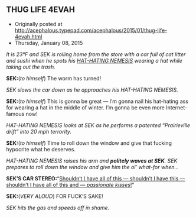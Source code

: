 ## THUG LIFE 4EVAH

 * Originally posted at http://acephalous.typepad.com/acephalous/2015/01/thug-life-4evah.html
 * Thursday, January 08, 2015



_It is 23°F and SEK is rolling home from the store with a car full of cat litter and sushi when he spots his [HAT-HATING NEMESIS](http://www.lawyersgunsmoneyblog.com/2013/10/crucial-omitted-detail-he-was-wearing-bright-red-shorts-and-had-tucked-a-yellow-polo-shirt-into-them) wearing a hat while taking out the trash._

**SEK:**(_to himself_) The worm has turned!

_SEK slows the car down as he approaches his HAT-HATING NEMESIS._

**SEK:**(_to himself_) This is gonna be great — I’m gonna nail his hat-hating ass for wearing a hat in the middle of winter. I’m gonna be even more Internet-famous now!

_HAT-HATING NEMESIS looks at SEK as he performs a patented “Prairieville drift” into 20 mph terrority._

**SEK:**(_to himself_) Time to roll down the window and give that fucking hypocrite what he deserves.

_HAT-HATING NEMESIS raises his arm and **politely waves at SEK**. SEK prepares to roll down the window and give him the ol’ what-for when…_

**SEK’S CAR STEREO:**“[Shouldn’t I have all of this — shouldn’t I have this — shouldn’t I have all of this and — _passionate kisses_!](https://www.youtube.com/watch?v=GXDntCyj7xs)”

**SEK:**(_VERY ALOUD_) FOR FUCK’S SAKE!

_SEK hits the gas and speeds off in shame._

		

